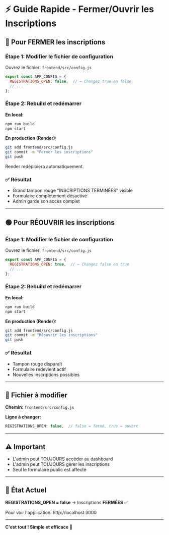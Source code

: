# ⚡ Guide Rapide - Fermer/Ouvrir les Inscriptions

## 🔴 Pour FERMER les inscriptions

### Étape 1: Modifier le fichier de configuration
Ouvrez le fichier: `frontend/src/config.js`

```javascript
export const APP_CONFIG = {
  REGISTRATIONS_OPEN: false,  // ← Changez true en false
  // ...
};
```

### Étape 2: Rebuild et redémarrer

**En local:**
```bash
npm run build
npm start
```

**En production (Render):**
```bash
git add frontend/src/config.js
git commit -m "Fermer les inscriptions"
git push
```
Render redéploiera automatiquement.

### ✅ Résultat
- Grand tampon rouge "INSCRIPTIONS TERMINÉES" visible
- Formulaire complètement désactivé
- Admin garde son accès complet

---

## 🟢 Pour RÉOUVRIR les inscriptions

### Étape 1: Modifier le fichier de configuration
Ouvrez le fichier: `frontend/src/config.js`

```javascript
export const APP_CONFIG = {
  REGISTRATIONS_OPEN: true,  // ← Changez false en true
  // ...
};
```

### Étape 2: Rebuild et redémarrer

**En local:**
```bash
npm run build
npm start
```

**En production (Render):**
```bash
git add frontend/src/config.js
git commit -m "Réouvrir les inscriptions"
git push
```

### ✅ Résultat
- Tampon rouge disparaît
- Formulaire redevient actif
- Nouvelles inscriptions possibles

---

## 📍 Fichier à modifier

**Chemin:** `frontend/src/config.js`

**Ligne à changer:**
```javascript
REGISTRATIONS_OPEN: false,  // false = fermé, true = ouvert
```

---

## ⚠️ Important

- L'admin peut TOUJOURS accéder au dashboard
- L'admin peut TOUJOURS gérer les inscriptions
- Seul le formulaire public est affecté

---

## 🎯 État Actuel

**REGISTRATIONS_OPEN = false**
→ Inscriptions **FERMÉES** ✅

Pour voir l'application: http://localhost:3000

---

**C'est tout ! Simple et efficace 🚀**
